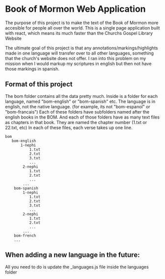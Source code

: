 # Book of Mormon Web Application

The purpose of this project is to make the text of the Book of Mormon more accesible for people all over the world. 
This is a single page application built with react, which means its much faster than the Churchs Gospel Library Website

The ultimate goal of this project is that any annotations/markings/highlights made in one language will transfer over to all other languages, something that the church's website does not offer. I ran into this problem on my mission when I would markup my scriptures in english but then not have those markings in spanish.

## Format of this project

The bom folder contains all the data pretty much.
Inside is a folder for each language, named "bom-english" or "bom-spanish" etc. The language is in english, not the native language. (for example, its not "bom-espanol" or "bom-francais")
Each of these folders have subfolders named after the english books in the BOM. And each of those folders have as many text files as chapters in that book. They are named the chapter number (1.txt or 22.txt, etc)
In each of these files, each verse takes up one line.
```
bom 
   bom-english
       1-nephi
           1.txt
           2.txt
           3.txt
           ...
        2-nephi
           1.txt
           2.txt
           ...
        ...
    bom-spanish
        1-nephi
           1.txt
           2.txt
           3.txt
           ...
        2-nephi
           1.txt
           2.txt
           ...
        ...
    bom-french
    ...
```

## When adding a new language in the future:

All you need to do is update the _languages.js file inside the languages folder